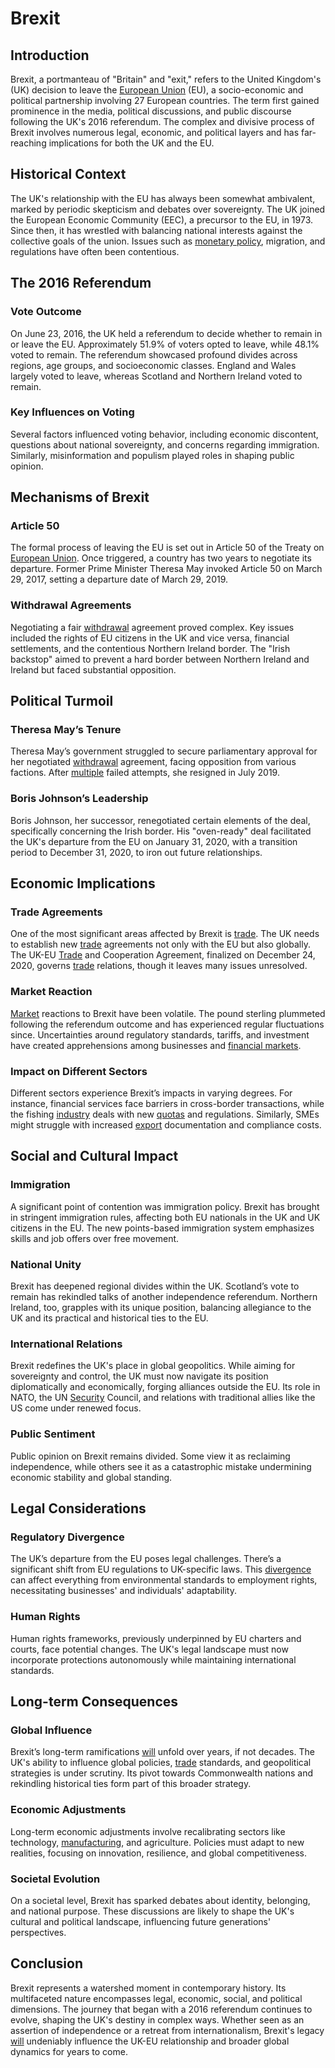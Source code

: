 # Brexit

## Introduction
Brexit, a portmanteau of "Britain" and "exit," refers to the United Kingdom's (UK) decision to leave the [European Union](../e/european_union_(eu).md) (EU), a socio-economic and political partnership involving 27 European countries. The term first gained prominence in the media, political discussions, and public discourse following the UK's 2016 referendum. The complex and divisive process of Brexit involves numerous legal, economic, and political layers and has far-reaching implications for both the UK and the EU.

## Historical Context
The UK's relationship with the EU has always been somewhat ambivalent, marked by periodic skepticism and debates over sovereignty. The UK joined the European Economic Community (EEC), a precursor to the EU, in 1973. Since then, it has wrestled with balancing national interests against the collective goals of the union. Issues such as [monetary policy](../m/monetary_policy.md), migration, and regulations have often been contentious.

## The 2016 Referendum

### Vote Outcome
On June 23, 2016, the UK held a referendum to decide whether to remain in or leave the EU. Approximately 51.9% of voters opted to leave, while 48.1% voted to remain. The referendum showcased profound divides across regions, age groups, and socioeconomic classes. England and Wales largely voted to leave, whereas Scotland and Northern Ireland voted to remain.

### Key Influences on Voting
Several factors influenced voting behavior, including economic discontent, questions about national sovereignty, and concerns regarding immigration. Similarly, misinformation and populism played roles in shaping public opinion.

## Mechanisms of Brexit

### Article 50
The formal process of leaving the EU is set out in Article 50 of the Treaty on [European Union](../e/european_union_(eu).md). Once triggered, a country has two years to negotiate its departure. Former Prime Minister Theresa May invoked Article 50 on March 29, 2017, setting a departure date of March 29, 2019.

### Withdrawal Agreements
Negotiating a fair [withdrawal](../w/withdrawal.md) agreement proved complex. Key issues included the rights of EU citizens in the UK and vice versa, financial settlements, and the contentious Northern Ireland border. The "Irish backstop" aimed to prevent a hard border between Northern Ireland and Ireland but faced substantial opposition.

## Political Turmoil

### Theresa May’s Tenure
Theresa May’s government struggled to secure parliamentary approval for her negotiated [withdrawal](../w/withdrawal.md) agreement, facing opposition from various factions. After [multiple](../m/multiple.md) failed attempts, she resigned in July 2019.

### Boris Johnson’s Leadership
Boris Johnson, her successor, renegotiated certain elements of the deal, specifically concerning the Irish border. His "oven-ready" deal facilitated the UK's departure from the EU on January 31, 2020, with a transition period to December 31, 2020, to iron out future relationships.

## Economic Implications

### Trade Agreements
One of the most significant areas affected by Brexit is [trade](../t/trade.md). The UK needs to establish new [trade](../t/trade.md) agreements not only with the EU but also globally. The UK-EU [Trade](../t/trade.md) and Cooperation Agreement, finalized on December 24, 2020, governs [trade](../t/trade.md) relations, though it leaves many issues unresolved.

### Market Reaction
[Market](../m/market.md) reactions to Brexit have been volatile. The pound sterling plummeted following the referendum outcome and has experienced regular fluctuations since. Uncertainties around regulatory standards, tariffs, and investment have created apprehensions among businesses and [financial markets](../f/financial_market.md).

### Impact on Different Sectors
Different sectors experience Brexit’s impacts in varying degrees. For instance, financial services face barriers in cross-border transactions, while the fishing [industry](../i/industry.md) deals with new [quotas](../q/quota.md) and regulations. Similarly, SMEs might struggle with increased [export](../e/export.md) documentation and compliance costs.

## Social and Cultural Impact

### Immigration
A significant point of contention was immigration policy. Brexit has brought in stringent immigration rules, affecting both EU nationals in the UK and UK citizens in the EU. The new points-based immigration system emphasizes skills and job offers over free movement.

### National Unity
Brexit has deepened regional divides within the UK. Scotland’s vote to remain has rekindled talks of another independence referendum. Northern Ireland, too, grapples with its unique position, balancing allegiance to the UK and its practical and historical ties to the EU.

### International Relations
Brexit redefines the UK's place in global geopolitics. While aiming for sovereignty and control, the UK must now navigate its position diplomatically and economically, forging alliances outside the EU. Its role in NATO, the UN [Security](../s/security.md) Council, and relations with traditional allies like the US come under renewed focus.

### Public Sentiment
Public opinion on Brexit remains divided. Some view it as reclaiming independence, while others see it as a catastrophic mistake undermining economic stability and global standing.

## Legal Considerations

### Regulatory Divergence
The UK’s departure from the EU poses legal challenges. There’s a significant shift from EU regulations to UK-specific laws. This [divergence](../d/divergence.md) can affect everything from environmental standards to employment rights, necessitating businesses' and individuals' adaptability.

### Human Rights
Human rights frameworks, previously underpinned by EU charters and courts, face potential changes. The UK's legal landscape must now incorporate protections autonomously while maintaining international standards.

## Long-term Consequences

### Global Influence
Brexit’s long-term ramifications [will](../w/will.md) unfold over years, if not decades. The UK's ability to influence global policies, [trade](../t/trade.md) standards, and geopolitical strategies is under scrutiny. Its pivot towards Commonwealth nations and rekindling historical ties form part of this broader strategy.

### Economic Adjustments
Long-term economic adjustments involve recalibrating sectors like technology, [manufacturing](../m/manufacturing.md), and agriculture. Policies must adapt to new realities, focusing on innovation, resilience, and global competitiveness.

### Societal Evolution
On a societal level, Brexit has sparked debates about identity, belonging, and national purpose. These discussions are likely to shape the UK's cultural and political landscape, influencing future generations' perspectives.

## Conclusion

Brexit represents a watershed moment in contemporary history. Its multifaceted nature encompasses legal, economic, social, and political dimensions. The journey that began with a 2016 referendum continues to evolve, shaping the UK's destiny in complex ways. Whether seen as an assertion of independence or a retreat from internationalism, Brexit's legacy [will](../w/will.md) undeniably influence the UK-EU relationship and broader global dynamics for years to come.